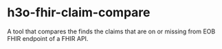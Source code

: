 # h3o-fhir-claim-compare
A tool that compares the finds the claims that are on or missing from EOB FHIR endpoint of a FHIR API.

